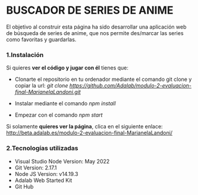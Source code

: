 # BUSCADOR DE SERIES DE ANIME

El objetivo al construir esta página ha sido desarrollar una aplicación web de búsqueda de series de anime, que nos permite
des/marcar las series como favoritas y guardarlas.

### 1.Instalación

Si quieres **ver el código y jugar con él** tienes que:

- Clonarte el repositorio en tu ordenador mediante el comando git clone y copiar la url:
  _git clone https://github.com/Adalab/modulo-2-evaluacion-final-MarianelaLandoni.git_

- Instalar mediante el comando _npm install_

- Empezar con el comando _npm start_

Si solamente **quieres ver la página**, clica en el siguiente enlace: http://beta.adalab.es/modulo-2-evaluacion-final-MarianelaLandoni/

### 2.Tecnologías utilizadas

- Visual Studio Node Version: May 2022
- Git Version: 2.17.1
- Node JS Version: v14.19.3
- Adalab Web Started Kit
- Git Hub
